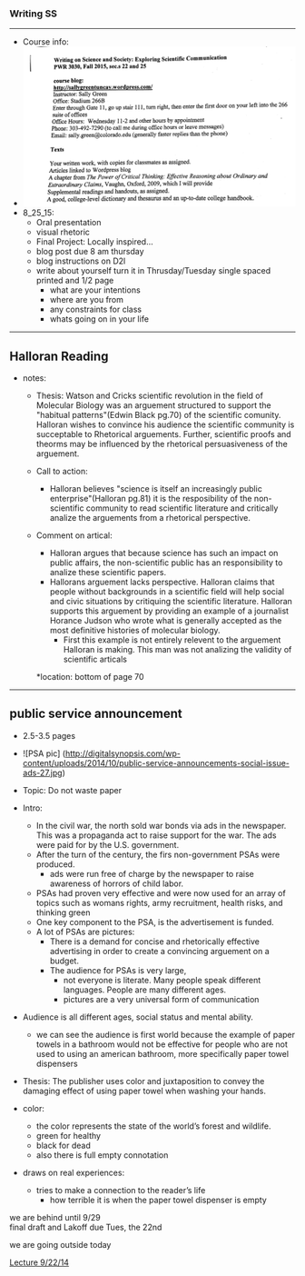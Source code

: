 
### Writing SS
---
  * Course info:
  * ![Top of syl](https://github.com/Matt-McNichols/perl/blob/master/WSS/WSS_syl.jpg)
  * 8_25_15:
    * Oral presentation
    * visual rhetoric 
    * Final Project: Locally inspired...
    * blog post due 8 am thursday
    * blog instructions on D2l
    * write about yourself turn it in Thrusday/Tuesday
    single spaced printed and 1/2 page
      * what are your intentions 
      * where are you from 
      * any constraints for class
      * whats going on in your life
 
---
## Halloran Reading

* notes: 
  * Thesis: 
    Watson and Cricks scientific revolution in the field of Molecular Biology was an arguement structured to support the "habitual patterns"(Edwin Black pg.70) of the scientific comunity. Halloran wishes to convince his audience the scientific community is succeptable to Rhetorical arguements. Further, scientific proofs and theorms may be influenced by the rhetorical persuasiveness of the arguement.
  * Call to action: 
    * Halloran believes "science is itself an increasingly public enterprise"(Halloran pg.81) it is the resposibility of the non-scientific community to read scientific literature and critically analize the arguements from a rhetorical perspective.  

  * Comment on artical:
    * Halloran argues that because science has such an impact on public affairs, the non-scientific public has an responsibility to analize these scientific papers.
    * Hallorans arguement lacks perspective. Halloran claims that people without backgrounds in a scientific field will help social and civic situations by critiquing the scientific literature. Halloran supports this arguement by providing an example of a journalist Horance Judson who wrote what is generally accepted as the most definitive histories of molecular biology. 
      * First this example is not entirely relevent to the arguement Halloran is making. This man was not analizing the validity of scientific articals

    *location: bottom of page 70

---
## public service announcement
  * 2.5-3.5 pages 
  * ![PSA pic] (http://digitalsynopsis.com/wp-content/uploads/2014/10/public-service-announcements-social-issue-ads-27.jpg)

  * Topic: Do not waste paper

  * Intro: 
    * In the civil war, the north sold war bonds via ads in the newspaper. This was a propaganda act to raise support for the war. The ads were paid for by the U.S. government.
    * After the turn of the century, the firs non-government PSAs were produced.
      * ads were run free of charge by the newspaper to raise awareness of horrors of child labor.
    * PSAs had proven very effective and were now used for an array of topics such as womans rights, army recruitment, health risks, and thinking green
    * One key component to the PSA, is the advertisement is funded.
    * A lot of PSAs are pictures:
      * There is a demand for concise and rhetorically effective advertising in order to create a convincing arguement on a budget.
      * The audience for PSAs is very large,
        * not everyone is literate. Many people speak different languages. People are many different ages.
        * pictures are a very universal form of communication

  * Audience is all different ages, social status and mental ability.
    * we can see the audience is first world because the example of paper towels in a bathroom would not be effective for people who are not used to using an american bathroom,
      more specifically paper towel dispensers

  * Thesis: The publisher uses color and juxtaposition to convey the damaging effect of using paper towel when washing your hands.   

  * color:
    * the color represents the state of the world’s forest and wildlife.  
    * green for healthy
    * black for dead
    * also there is full empty connotation

  * draws on real experiences:
    * tries to make a connection to the reader’s life
      * how terrible it is when the paper towel dispenser is empty 

<body>
<p> we are behind until 9/29 <br> final draft  and Lakoff due Tues, the 22nd</p>
<p> we are going outside today</p>
</body>

<body>
<a href="https://docs.google.com/document/d/1sWPiCfT62xysRIMLSjQG8YpUPOi9JnzHjwmy-Pu4RgA/editf"> Lecture 9/22/14</a>
</body>
